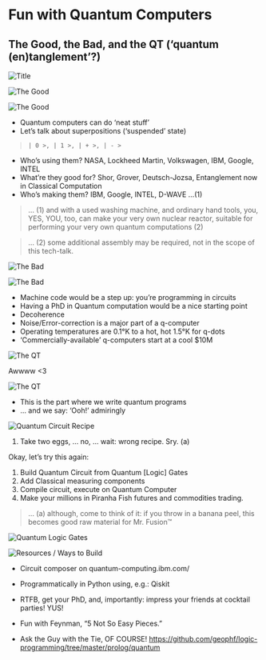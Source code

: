 # Fun with Quantum Computers
## The Good, the Bad, and the QT (‘quantum (en)tanglement’?)

![Title](00-title.png)

![The Good](01-clint-the-eastwood.png)

![The Good](02-the-good.png)

* Quantum computers can do ‘neat stuff’
* Let’s talk about superpositions (‘suspended’ state) 
> `| 0 >, | 1 >, | + >, | - >`
* Who’s using them? NASA, Lockheed Martin, Volkswagen, IBM, Google, INTEL
* What’re they good for? Shor, Grover, Deutsch-Jozsa, Entanglement now in 
  Classical Computation
* Who’s making them? IBM, Google, INTEL, D-WAVE …(1)

> … (1) and with a used washing machine, and ordinary hand tools, you, YES, YOU,
too, can make your very own nuclear reactor, suitable for performing your very 
own quantum computations (2)

> … (2) some additional assembly may be required, not in the scope of this 
tech-talk.

![The Bad](03-lee-van-cleef.png)

![The Bad](04-the-bad.png)

* Machine code would be a step up: you’re programming in circuits
* Having a PhD in Quantum computation would be a nice starting point
* Decoherence
* Noise/Error-correction is a major part of a q-computer
* Operating temperatures are 0.1°K to a hot, hot 1.5°K for q-dots
* ‘Commercially-available’ q-computers start at a cool $10M

![The QT](05-howdy-kitteh.png)

Awwww <3 

![The QT](06-the-Quantum-enTanglement.png)

* This is the part where we write quantum programs
* … and we say: ‘Ooh!’ admiringly

![Quantum Circuit Recipe](07-quantum-circuit-recipe.png)

1. Take two eggs, … no, … wait: wrong recipe. Sry. (a)

Okay, let’s try this again:

1. Build Quantum Circuit from Quantum [Logic] Gates
2. Add Classical measuring components
3. Compile circuit, execute on Quantum Computer
4. Make your millions in Piranha Fish futures and commodities trading.

> … (a) although, come to think of it: if you throw in a banana peel, this 
becomes good raw material for Mr. Fusion™

![Quantum Logic Gates](08-quantum-logic-gates.png)

![Resources / Ways to Build](09-resources.png)

* Circuit composer on quantum-computing.ibm.com/
* Programmatically in Python using, e.g.: Qiskit

* RTFB, get your PhD, and, importantly: impress your friends at cocktail 
parties! YUS!
* Fun with Feynman, “5 Not So Easy Pieces.”
* Ask the Guy with the Tie, OF COURSE!
  https://github.com/geophf/logic-programming/tree/master/prolog/quantum
